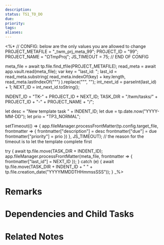 ```yaml
---
description: 
status: TS1_TO_DO
due: 
priority: 
tags: 
aliases:
---
```

<%* 
// CONFIG: below are the only values you are allowed to change
PROJECT_METAFILE = "_twm_prj_meta_99";
PROJECT_ID = "99";
PROJECT_NAME = "ΩTmpProj";
JS_TIMEOUT = 75;
// END OF CONFIG

meta_file = await tp.file.find_tfile(PROJECT_METAFILE);
read_meta = await app.vault.read(meta_file);
var key = "last_id: ";
last_id = read_meta.substring(
    read_meta.indexOf(key) + key.length, 
    read_meta.lastIndexOf("\"")
).replace("\"", "");
int_next_id = parseInt(last_id) + 1;
NEXT_ID = int_next_id.toString();

INDENT_ID = "TK-" + PROJECT_ID + NEXT_ID;
TASK_DIR = "/twm/tasks/" + PROJECT_ID + "-" + PROJECT_NAME + "/";

let desc = "New template task " + INDENT_ID;
let due = tp.date.now("YYYY-MM-DD");
let prio = "TP3_NORMAL";

setTimeout(() => { 
	app.fileManager.processFrontMatter(tp.config.target_file, frontmatter => { 
		frontmatter["description"] = desc
		frontmatter["due"] = due
		frontmatter["priority"] = prio
	})
}, JS_TIMEOUT); // the reason for the timeout is to let the template complete first

try {
	await tp.file.move(TASK_DIR + INDENT_ID);
	app.fileManager.processFrontMatter(meta_file, frontmatter => { 
		frontmatter["last_id"] = NEXT_ID
	});
} catch (e) {
	await tp.file.move(TASK_DIR + INDENT_ID + " " + tp.file.creation_date("YYYYMMDDTHHmmssSSS"));
}
_%>

# Remarks


# Dependencies and Child Tasks


# Related Notes


